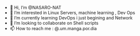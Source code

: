 - 👋 Hi, I’m @NASARO-NAT
- 👀 I’m interested in Linux Servers, machine learning , Dev Ops
- 🌱 I’m currently learning DevOps i just begining and Network
- 💞️ I’m looking to collaborate on Shell scripts 
- 📫 How to reach me : @.um.manga.por.dia

<!---
NASARO-NAT/NASARO-NAT is a ✨ special ✨ repository because its `README.md` (this file) appears on your GitHub profile.
You can click the Preview link to take a look at your changes.
--->
